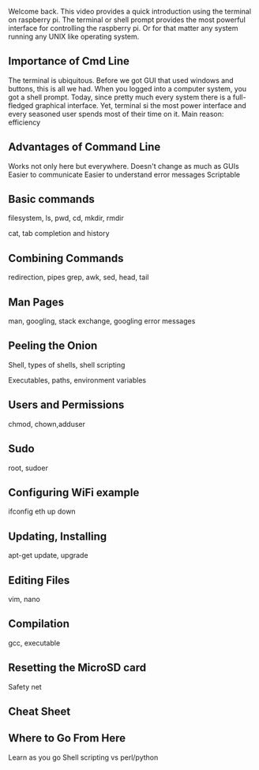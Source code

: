 Welcome back.  This video provides a quick introduction using the terminal on raspberry pi. The terminal or shell prompt provides the most powerful interface for controlling the raspberry pi.  Or for that matter any system running any UNIX like operating system.

## Importance of Cmd Line

The terminal is ubiquitous.  Before we got GUI that used windows and buttons, this is all we had.  When you logged into a computer system, you got a shell prompt. Today, since pretty much every system there is a full-fledged graphical interface.  Yet, terminal si the most power interface and every seasoned user spends most of their time on it. Main reason: efficiency

## Advantages of Command Line

Works not only here but everywhere.
Doesn't change as much as GUIs
Easier to communicate
Easier to understand error messages
Scriptable

## Basic commands

filesystem, ls, pwd, cd, mkdir, rmdir

cat, tab completion and history

## Combining Commands

redirection, pipes
grep, awk, sed, head, tail

## Man Pages

man, googling, stack exchange, googling error messages


## Peeling the Onion

Shell, types of shells, shell scripting

Executables, paths, environment variables

## Users and Permissions

chmod, chown,adduser

## Sudo

root, sudoer

## Configuring WiFi example

ifconfig
eth up down

## Updating, Installing

apt-get update, upgrade

## Editing Files

vim, nano

## Compilation

gcc, executable

## Resetting the MicroSD card

Safety net

## Cheat Sheet

## Where to Go From Here

Learn as you go
Shell scripting vs perl/python
